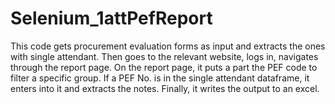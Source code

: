 # Selenium_1attPefReport
This code gets procurement evaluation forms as input and extracts the ones with single attendant. 
Then goes to the relevant website, logs in, navigates through the report page. 
On the report page, it puts a part the PEF code to filter a specific group.
If a PEF No. is in the single attendant dataframe, it enters into it and extracts the notes.
Finally, it writes the output to an excel.
